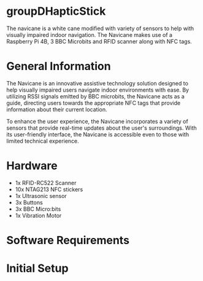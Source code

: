 # groupDHapticStick
The navicane is a white cane modified with variety of sensors to help with visually impaired indoor navigation. The Navicane makes use of a Raspberry Pi 4B, 3 BBC Microbits and RFID scanner along with NFC tags.

# General Information
The Navicane is an innovative assistive technology solution designed to help visually impaired users navigate indoor environments with ease. By utilizing RSSI signals emitted by BBC microbits, the Navicane acts as a guide, directing users towards the appropriate NFC tags that provide information about their current location.

To enhance the user experience, the Navicane incorporates a variety of sensors that provide real-time updates about the user's surroundings. With its user-friendly interface, the Navicane is accessible even to those with limited technical experience.

# Hardware 
* 1x RFID-RC522 Scanner 
* 10x NTAG213 NFC stickers
* 1x Ultrasonic sensor 
* 3x Buttons
* 3x BBC Micro:bits 
* 1x Vibration Motor 

# Software Requirements

# Initial Setup
